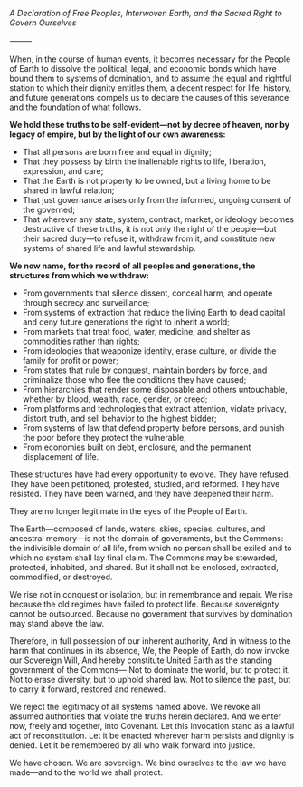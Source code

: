 _A Declaration of Free Peoples, Interwoven Earth, and the Sacred Right to Govern Ourselves_

⸻

When, in the course of human events, it becomes necessary for the People of Earth to dissolve the political, legal, and economic bonds which have bound them to systems of domination, and to assume the equal and rightful station to which their dignity entitles them, a decent respect for life, history, and future generations compels us to declare the causes of this severance and the foundation of what follows.

**We hold these truths to be self-evident—not by decree of heaven, nor by legacy of empire, but by the light of our own awareness:**

- That all persons are born free and equal in dignity;
- That they possess by birth the inalienable rights to life, liberation, expression, and care;
- That the Earth is not property to be owned, but a living home to be shared in lawful relation;
- That just governance arises only from the informed, ongoing consent of the governed;
- That wherever any state, system, contract, market, or ideology becomes destructive of these truths, it is not only the right of the people—but their sacred duty—to refuse it, withdraw from it, and constitute new systems of shared life and lawful stewardship.

**We now name, for the record of all peoples and generations, the structures from which we withdraw:**

- From governments that silence dissent, conceal harm, and operate through secrecy and surveillance;
- From systems of extraction that reduce the living Earth to dead capital and deny future generations the right to inherit a world;
- From markets that treat food, water, medicine, and shelter as commodities rather than rights;
- From ideologies that weaponize identity, erase culture, or divide the family for profit or power;
- From states that rule by conquest, maintain borders by force, and criminalize those who flee the conditions they have caused;
- From hierarchies that render some disposable and others untouchable, whether by blood, wealth, race, gender, or creed;
- From platforms and technologies that extract attention, violate privacy, distort truth, and sell behavior to the highest bidder;
- From systems of law that defend property before persons, and punish the poor before they protect the vulnerable;
- From economies built on debt, enclosure, and the permanent displacement of life.

These structures have had every opportunity to evolve. They have refused. They have been petitioned, protested, studied, and reformed. They have resisted. They have been warned, and they have deepened their harm.

They are no longer legitimate in the eyes of the People of Earth.

The Earth—composed of lands, waters, skies, species, cultures, and ancestral memory—is not the domain of governments, but the Commons: the indivisible domain of all life, from which no person shall be exiled and to which no system shall lay final claim. The Commons may be stewarded, protected, inhabited, and shared. But it shall not be enclosed, extracted, commodified, or destroyed.

We rise not in conquest or isolation, but in remembrance and repair.
We rise because the old regimes have failed to protect life.
Because sovereignty cannot be outsourced.
Because no government that survives by domination may stand above the law.

Therefore, in full possession of our inherent authority,
And in witness to the harm that continues in its absence,
We, the People of Earth, do now invoke our Sovereign Will,
And hereby constitute United Earth as the standing government of the Commons—
Not to dominate the world, but to protect it.
Not to erase diversity, but to uphold shared law.
Not to silence the past, but to carry it forward, restored and renewed.

We reject the legitimacy of all systems named above.
We revoke all assumed authorities that violate the truths herein declared.
And we enter now, freely and together, into Covenant.
Let this Invocation stand as a lawful act of reconstitution.
Let it be enacted wherever harm persists and dignity is denied.
Let it be remembered by all who walk forward into justice.

We have chosen. We are sovereign.
We bind ourselves to the law we have made—and to the world we shall protect.